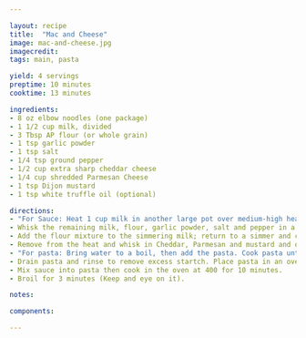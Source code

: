 ```yaml
---

layout: recipe
title:  "Mac and Cheese"
image: mac-and-cheese.jpg
imagecredit: 
tags: main, pasta

yield: 4 servings
preptime: 10 minutes
cooktime: 13 minutes

ingredients:
- 8 oz elbow noodles (one package)
- 1 1/2 cup milk, divided
- 3 Tbsp AP flour (or whole grain)
- 1 tsp garlic powder
- 1 tsp salt 
- 1/4 tsp ground pepper
- 1/2 cup extra sharp cheddar cheese
- 1/4 cup shredded Parmesan Cheese
- 1 tsp Dijon mustard
- 1 tsp white truffle oil (optional)

directions:
- "For Sauce: Heat 1 cup milk in another large pot over medium-high heat until just simmering."
- Whisk the remaining milk, flour, garlic powder, salt and pepper in a small bowl until combined.
- Add the flour mixture to the simmering milk; return to a simmer and cook, whisking constantly, until the mixture is thickened, 2 to 3 minutes.
- Remove from the heat and whisk in Cheddar, Parmesan and mustard and oil until the cheese is melted.
- "For pasta: Bring water to a boil, then add the pasta. Cook pasta until aldente (according to box)."
- Drain pasta and rinse to remove excess startch. Place pasta in an oven-safe bowl.
- Mix sauce into pasta then cook in the oven at 400 for 10 minutes.
- Broil for 3 minutes (Keep and eye on it).

notes: 

components:

---
```


